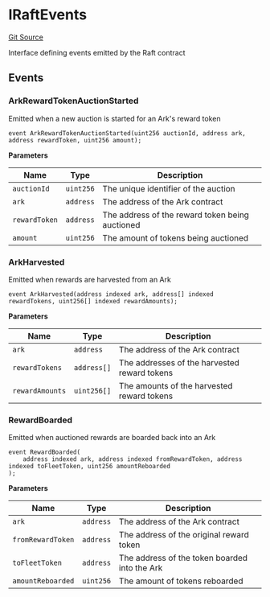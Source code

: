 # IRaftEvents
[Git Source](https://github.com/OasisDEX/summer-earn-protocol/blob/0276900cbe9b1188d82d1b9bcbb8c174e79a15a1/src/events/IRaftEvents.sol)

Interface defining events emitted by the Raft contract


## Events
### ArkRewardTokenAuctionStarted
Emitted when a new auction is started for an Ark's reward token


```solidity
event ArkRewardTokenAuctionStarted(uint256 auctionId, address ark, address rewardToken, uint256 amount);
```

**Parameters**

|Name|Type|Description|
|----|----|-----------|
|`auctionId`|`uint256`|The unique identifier of the auction|
|`ark`|`address`|The address of the Ark contract|
|`rewardToken`|`address`|The address of the reward token being auctioned|
|`amount`|`uint256`|The amount of tokens being auctioned|

### ArkHarvested
Emitted when rewards are harvested from an Ark


```solidity
event ArkHarvested(address indexed ark, address[] indexed rewardTokens, uint256[] indexed rewardAmounts);
```

**Parameters**

|Name|Type|Description|
|----|----|-----------|
|`ark`|`address`|The address of the Ark contract|
|`rewardTokens`|`address[]`|The addresses of the harvested reward tokens|
|`rewardAmounts`|`uint256[]`|The amounts of the harvested reward tokens|

### RewardBoarded
Emitted when auctioned rewards are boarded back into an Ark


```solidity
event RewardBoarded(
    address indexed ark, address indexed fromRewardToken, address indexed toFleetToken, uint256 amountReboarded
);
```

**Parameters**

|Name|Type|Description|
|----|----|-----------|
|`ark`|`address`|The address of the Ark contract|
|`fromRewardToken`|`address`|The address of the original reward token|
|`toFleetToken`|`address`|The address of the token boarded into the Ark|
|`amountReboarded`|`uint256`|The amount of tokens reboarded|


